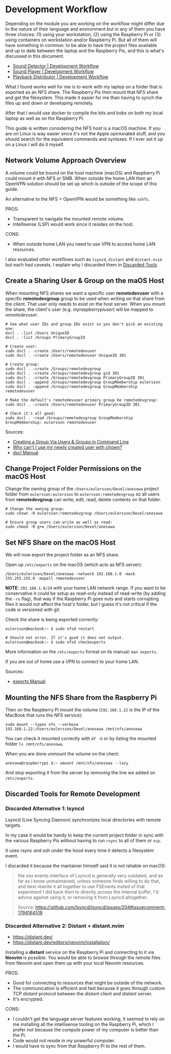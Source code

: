 # Development Workflow

Depending on the module you are working on the workflow might differ due to the nature
of their language and environment but in any of them you have three choices: (1) using
your workstation, (2) using the Raspberry Pi or (3) using containers on workstation
and/or Raspberry Pi. But all of them will have something in common: to be able to have
the project files available and up to date between the laptop and the Raspberry Pis, and
this is what's discussed in this document.

- [Sound Detector | Development Workflow](/docs/sound-detector/README.md#development-workflow)
- [Sound Player | Development Workflow](/docs/sound-player/README.md#development-workflow)
- [Playback Distributor | Development Workflow](/docs/playback-distributor/README.md#development-workflow)

What I found works well for me is to work with my laptop on a folder that is exported as
an NFS share. The Raspberry Pis then mount that NFS share and get the filesystem. This
made it easier for me than having to synch the files up and down or developing remotely.

After that I would use docker to compile the bits and bobs on both my local laptop as
well as on the Raspberry Pi.

This guide is written considering the NFS host is a macOS machine. If you are on Linux
is way easier since it's not the Apple opinionated stuff, and you should search for the
equivalent commands and syntaxes. If I ever set it up on a Linux I will do it myself.

## Network Volume Approach Overview

A volume could be bound on the host machine (macOS) and Raspberry Pi could mount it with
NFS or SMB. When outside the home LAN then an OpenVPN solution should be set up which is
outside of the scope of this guide.

An alternative to the NFS + OpenVPN would be something like `sshfs`.

PROS:

- Transparent to navigate the mounted remote volume.
- Intellisense (LSP) would work since it resides on the host.

CONS:

- When outside home LAN you need to use VPN to access home LAN resources.

I also evaluated other workflows such as `lsyncd`, `distant` and `distant.nvim` but each
had caveats. I explain why I discarded them in
[Discarded Tools](4-development-workflow#discarded-tools).

## Create a Sharing User & Group on the maOS Host

When mounting NFS shares we want a specific user **remotedevuser** with a specific
**remotedevgroup** group to be used when writing on that share from the client. That
user only needs to exist on the host server. When you mount the share, the client's user
(e.g. _myraspberrypiuser_) will be mapped to _remotedevuser_.

```
# See what user IDs and group IDs exist so you don't pick an existing one:
dscl . -list /Users UniqueID
dscl . -list /Groups PrimaryGroupID

# Create user:
sudo dscl . -create /Users/remotedevuser
sudo dscl . -create /Users/remotedevuser UniqueID 301

# Create group:
sudo dscl . -create /Groups/remotedevgroup
sudo dscl . -create /Groups/remotedevgroup gid 301
sudo dscl . -create /Groups/remotedevgroup PrimaryGroupID 301
sudo dscl . -append /Groups/remotedevgroup GroupMembership eulersson
sudo dscl . -append /Groups/remotedevgroup GroupMembership remotedevuser

# Make the default's remotedevuser primary group be remotedevgroup:
sudo dscl . -create /Users/remotedevuser PrimaryGroupID 301

# Check it's all good:
sudo dscl . -read /Groups/remotedevgroup GroupMembership
GroupMembership: eulersson remotedevuser
```

Sources:

- [Creating a Group Via Users & Groups in Command Line](https://apple.stackexchange.com/a/307186)
- [Why can't I use my newly created user with chown?](https://superuser.com/a/923843)
- [dscl Manual](https://www.unix.com/man-page/osx/1/dscl/)

## Change Project Folder Permissions on the macOS Host

Change the owning group of the `/Users/eulersson/Devel/anesowa` project folder from
`eulersson:eulersson` to `eulersson:remotedevgroup` so all users from **remotedevgroup**
can write, edit, read, delete contents on that folder.

```
# Change the owning group:
sudo chown -R eulersson:remotedevgroup /Users/eulersson/Devel/anesowa

# Ensure group users can write as well as read:
sudo chmod -R g+w /Users/eulersson/Devel/anesowa
```

## Set NFS Share on the macOS Host

We will now export the project folder as an NFS share.

Open up `/etc/exports` on the macOS (which acts as NFS server):

```
/Users/eulersson/Devel/anesowa -network 192.168.1.0 -mask 255.255.255.0 -mapall remotedevuser
```

**NOTE**: `192.168.1.0/24` with your home LAN network range. If you want to be
conservative it could be setup as read-only instead of read-write (by adding the `-ro`
flag), that way if the Raspberry Pi goes nuts and starts corrupting files it would not
affect the host's folder, but I guess it's not critical if the code is versioned with
git.

Check the share is being exported correctly:

```
eulersson@macbook:~ $ sudo nfsd restart

# Should not error. If it's good it does not output.
eulersson@macbook:~ $ sudo nfsd checkexports
```

More information on the `/etc/exports` format on its manual: `man exports`.

If you are out of home use a VPN to connect to your home LAN.

Sources:

- [exports Manual](https://ss64.com/osx/export.html)

## Mounting the NFS Share from the Raspberry Pi

Then on the Raspberry Pi mount the volume (`192.168.1.22` is the IP of the MacBook that
runs the NFS service):

```
sudo mount --types nfs --verbose 192.168.1.22:/Users/eulersson/Devel/anesowa /mnt/nfs/anesowa
```

You can check it mounted correctly with `df -h` or by listing the mounted folder
`ls /mnt/nfs/anesowa`.

When you are done unmount the volume on the client:

```
anesowa@raspberrypi $:~ umount /mnt/nfs/anesowa --lazy
```

And stop exporting it from the server by removing the line we added on `/etc/exports`.

## Discarded Tools for Remote Development

### Discarded Alternative 1: lsyncd

Lsyncd (Live Syncing Daemon) synchronizes local directories with remote targets.

In my case it would be handy to keep the current project folder in sync with the various
Raspberry Pis without having to run `rsync` to all of them or `scp`.

It uses rsync and ssh under the hood every time it detects a filesystem event.

I discarded it because the mantainer himself said it is not reliable on macOS:

> the osx events interface of Lsyncd is generally very outdated, and as far as I know
> unmaintained, unless someone finds willing to do that, and best rewrite it all
> together to use FSEvents insted of that experiment I did back then to directly access
> the internal buffer, I'd advice against using it, or removing it from Lsyncd
> altogether.
>
> Source: https://github.com/lsyncd/lsyncd/issues/204#issuecomment-1794164518

### Discarded Alternative 2: Distant + distant.nvim

- https://distant.dev/
- https://distant.dev/editors/neovim/installation/

Installing a **distant** service on the Raspberry Pi and connecting to it via **Neovim**
is possible. You would be able to browse through the remote files from Neovim and open
them up with your local Neovim resources.

PROS:

- Good for connecting to resources that might be outside of the network.
- The communication is efficient and fast because it goes through custom TCP _distant_
  protocol between the _distant_ client and _distant_ server.
- It's encrypted.

CONS:

- I couldn't get the language server features working, it seemed to rely on me
  installing all the intellisense tooling on the Raspberry Pi, which I prefer not
  because the compute power of my computer is better than the Pi.
- Code would not reside in my powerful computer.
- I would have to sync from that Raspberry Pi to the rest of them.
